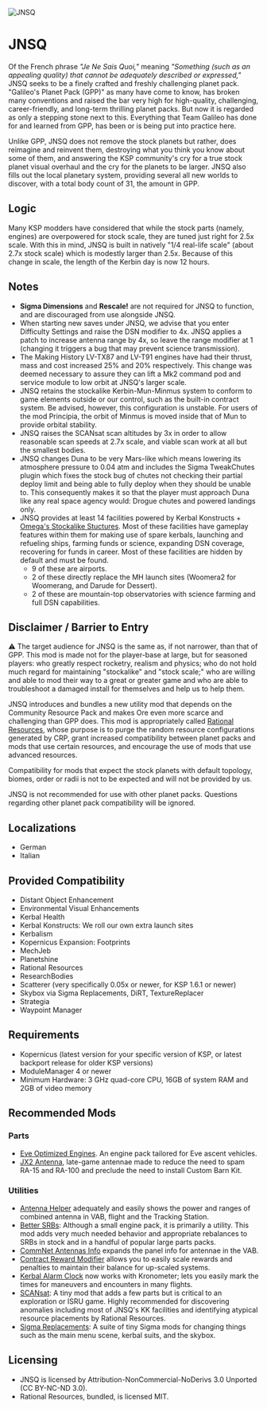 ![JNSQ](https://i.imgur.com/mEjxx1R.png)
# JNSQ
Of the French phrase *"Je Ne Sais Quoi,"* meaning *"Something (such as an appealing quality) that cannot be adequately described or expressed,"* JNSQ seeks to be a finely crafted and freshly challenging planet pack. "Galileo's Planet Pack (GPP)" as many have come to know, has broken many conventions and raised the bar very high for high-quality, challenging, career-friendly, and long-term thrilling planet packs. But now it is regarded as only a stepping stone next to this. Everything that Team Galileo has done for and learned from GPP, has been or is being put into practice here.

Unlike GPP, JNSQ does not remove the stock planets but rather, does reimagine and reinvent them, destroying what you think you know about some of them, and answering the KSP community's cry for a true stock planet visual overhaul and the cry for the planets to be larger. JNSQ also fills out the local planetary system, providing several all new worlds to discover, with a total body count of 31, the amount in GPP.

## Logic
Many KSP modders have considered that while the stock parts (namely, engines) are overpowered for stock scale, they are tuned just right for 2.5x scale. With this in mind, JNSQ is built in natively "1/4 real-life scale" (about 2.7x stock scale) which is modestly larger than 2.5x. Because of this change in scale, the length of the Kerbin day is now 12 hours.

## Notes
* **Sigma Dimensions** and **Rescale!** are not required for JNSQ to function, and are discouraged from use alongside JNSQ.
* When starting new saves under JNSQ, we advise that you enter Difficulty Settings and raise the DSN modifier to 4x. JNSQ applies a patch to increase antenna range by 4x, so leave the range modifier at 1 (changing it triggers a bug that may prevent science transmission).
* The Making History LV-TX87 and LV-T91 engines have had their thrust, mass and cost increased 25% and 20% respectively. This change was deemed necessary to assure they can lift a Mk2 command pod and service module to low orbit at JNSQ's larger scale.
* JNSQ retains the stockalike Kerbin-Mun-Minmus system to conform to game elements outside or our control, such as the built-in contract system. Be advised, however, this configuration is unstable. For users of the mod Principia, the orbit of Minmus is moved inside that of Mun to provide orbital stability.
* JNSQ raises the SCANsat scan altitudes by 3x in order to allow reasonable scan speeds at 2.7x scale, and viable scan work at all but the smallest bodies.
* JNSQ changes Duna to be very Mars-like which means lowering its atmosphere pressure to 0.04 atm and includes the Sigma TweakChutes plugin which fixes the stock bug of chutes not checking their partial deploy limit and being able to fully deploy when they should be unable to. This consequently makes it so that the player must approach Duna like any real space agency would: Drogue chutes and powered landings only.
* JNSQ provides at least 14 facilities powered by Kerbal Konstructs + [Omega's Stockalike Stuctures](https://spacedock.info/mod/2061/Omega%27s%20Stockalike%20Structures:%20No%20Textures%20Required). Most of these facilities have gameplay features within them for making use of spare kerbals, launching and refueling ships, farming funds or science, expanding DSN coverage, recovering for funds in career. Most of these facilities are hidden by default and must be found.
  * 9 of these are airports.
  * 2 of these directly replace the MH launch sites (Woomera2 for Woomerang, and Darude for Dessert).
  * 2 of these are mountain-top observatories with science farming and full DSN capabilities. 

## Disclaimer / Barrier to Entry
:warning: The target audience for JNSQ is the same as, if not narrower, than that of GPP. This mod is made not for the player-base at large, but for seasoned players: who greatly respect rocketry, realism and physics; who do not hold much regard for maintaining "stockalike" and "stock scale;" who are willing and able to mod their way to a great or greater game and who are able to troubleshoot a damaged install for themselves and help us to help them.

JNSQ introduces and bundles a new utility mod that depends on the Community Resource Pack and makes Ore even more scarce and challenging than GPP does. This mod is appropriately called [Rational Resources](https://github.com/JadeOfMaar/RationalResources), whose purpose is to purge the random resource configurations generated by CRP, grant increased compatibility between planet packs and mods that use certain resources, and encourage the use of mods that use advanced resources.

Compatibility for mods that expect the stock planets with default topology, biomes, order or radii is not to be expected and will not be provided by us.

JNSQ is not recommended for use with other planet packs. Questions regarding other planet pack compatibility will be ignored.

## Localizations
* German
* Italian

## Provided Compatibility
* Distant Object Enhancement
* Environmental Visual Enhancements
* Kerbal Health
* Kerbal Konstructs: We roll our own extra launch sites
* Kerbalism
* Kopernicus Expansion: Footprints
* MechJeb
* Planetshine
* Rational Resources
* ResearchBodies
* Scatterer (very specifically 0.05x or newer, for KSP 1.6.1 or newer)
* Skybox via Sigma Replacements, DiRT, TextureReplacer
* Strategia
* Waypoint Manager

## Requirements
* Kopernicus (latest version for your specific version of KSP, or latest backport release for older KSP versions)
* ModuleManager 4 or newer
* Minimum Hardware: 3 GHz quad-core CPU, 16GB of system RAM and 2GB of video memory

## Recommended Mods
### Parts
* [Eve Optimized Engines](https://github.com/OhioBob/Eve-Optimized-Engines/releases). An engine pack tailored for Eve ascent vehicles.
* [JX2 Antenna](https://spacedock.info/mod/1107/JX2Antenna), late-game antennae made to reduce the need to spam RA-15 and RA-100 and preclude the need to install Custom Barn Kit.

### Utilities
* [Antenna Helper](https://spacedock.info/mod/1730/Antenna%20Helper) adequately and easily shows the power and ranges of combined antenna in VAB, flight and the Tracking Station.
* [Better SRBs](https://github.com/OhioBob/BetterSRBs/releases): Although a small engine pack, it is primarily a utility. This mod adds very much needed behavior and appropriate rebalances to SRBs in stock and in a handful of popular large parts packs.
* [CommNet Antennas Info](https://spacedock.info/mod/2039/CommNet%20Antennas%20Info) expands the panel info for antennae in the VAB.
* [Contract Reward Modifier](https://spacedock.info/mod/132/Contract%20Reward%20Modifier) allows you to easily scale rewards and penalties to maintain their balance for up-scaled systems.
* [Kerbal Alarm Clock](https://spacedock.info/mod/699/Kerbal%20Alarm%20Clock) now works with Kronometer; lets you easily mark the times for maneuvers and encounters in many flights.
* [SCANsat](https://spacedock.info/mod/129/SCANsat): A tiny mod that adds a few parts but is critical to an exploration or ISRU game. Highly recommended for discovering anomalies including most of JNSQ's KK facilities and identifying atypical resource placements by Rational Resources.
* [Sigma Replacements](https://github.com/Sigma88/Sigma-Replacements/releases): A suite of tiny Sigma mods for changing things such as the main menu scene, kerbal suits, and the skybox.

## Licensing
* JNSQ is licensed by Attribution-NonCommercial-NoDerivs 3.0 Unported (CC BY-NC-ND 3.0).
* Rational Resources, bundled, is licensed MIT.
